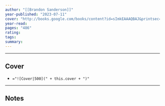 ```yaml
---
author: "[[Brandon Sanderson]]"
year-published: "2023-07-11"
cover: "http://books.google.com/books/content?id=sImkEAAAQBAJ&printsec=frontcover&img=1&zoom=1&edge=curl&source=gbs_api"
year-read: 
pages: "486"
rating: 
tags: 
summary:
---
```


---
## Cover
- `="![Cover|500](" + this.cover + ")"`
---
## Notes